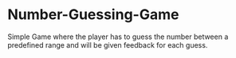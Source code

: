 # Number-Guessing-Game
 Simple Game where the player has to guess the number between a predefined range and will be given feedback for each guess.
